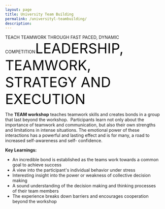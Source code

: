 ```yaml
---
layout: page
title: University Team Building
permalink: /universityl-teambuilding/
description:
---
```

TEACH TEAMWORK THROUGH FAST PACED, DYNAMIC COMPETITION<span style="color: #000; font-size: 45px;">LEADERSHIP, TEAMWORK, STRATEGY AND EXECUTION</span>
<p style="text-align: left;">The <strong>TEAM workshop</strong> teaches teamwork skills and creates bonds in a group that last beyond the workshop.  Participants learn not only about the importance of teamwork and communication, but also their own strengths and limitations in intense situations. The emotional power of these interactions has a powerful and lasting effect and is for many, a road to increased self-awareness and self- confidence.</p>
<p style="text-align: left;"><strong>Key Learnings:</strong></p>

<ul>
 	<li style="text-align: left;">An incredible bond is established as the teams work towards a common goal to achieve success</li>
 	<li style="text-align: left;">A view into the participant's individual behavior under stress</li>
 	<li style="text-align: left;">Interesting insight into the power or weakness of collective decision making</li>
 	<li style="text-align: left;">A sound understanding of the decision making and thinking processes of their team members</li>
 	<li style="text-align: left;">The experience breaks down barriers and encourages cooperation beyond the workshop</li>
</ul>
<style>div.wpforms-container-full .wpforms-form input, div.wpforms-container-full .wpforms-form button, div.wpforms-container-full .wpforms-form .wpforms-page-button{background:#000!important;}</style>


